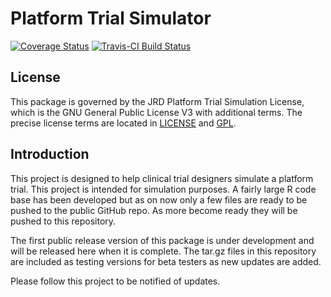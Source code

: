 # Platform Trial Simulator 

[![Coverage Status](https://img.shields.io/codecov/c/github/kwathen/PlatformTrialSimulator/master.svg)](https://codecov.io/github/kwathen/PlatformTrialSimulator?branch=master)
[![Travis-CI Build Status](https://travis-ci.org/kwathen/PlatformTrialSimulator.svg?branch=master)](https://travis-ci.org/kwathen/PlatformTrialSimulator)
 
## License 
This package is governed by the JRD Platform Trial Simulation License, which is the GNU General Public License V3 with additional terms. The precise license terms are located in [LICENSE](https://github.com/kwathen/PlatformTrialSimulatorP/blob/master/inst/LICENSE) and [GPL](https://github.com/kwathen/PlatformTrialSimulatorP/blob/master/inst/GPL).


## Introduction
This project is designed to help clinical trial designers simulate a platform trial.   This project is intended for simulation purposes.  A fairly large R code base has been developed but as on now only a few files are ready to be pushed to the public GitHub repo.  As more become ready they will be pushed to this repository. 


The first public release version of this package is under development and will be released here when it is complete.  The tar.gz files in this repository are included as testing versions for beta testers as new updates are added. 

Please follow this project to be notified of updates.   

